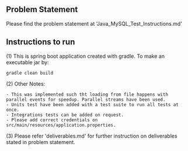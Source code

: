 ﻿Problem Statement
----
Please find the problem statement at 'Java_MySQL_Test_Instructions.md'

Instructions to run
----

(1) This is spring boot application created with gradle. To make an executable jar by:
    
    gradle clean build
    
(2) Other Notes:

    - This was implemented such tht loading from file happens with parallel events for speedup. Parallel streams have been used.   
    - Units test have been added with a test suite to run all tests at once.
    - Integrations tests can be added on request.
    - Please add correct credentials on src/main/resources/application.properties.
    
(3) Please refer 'deliverables.md' for further instruction on deliverables stated in problem statement. 

